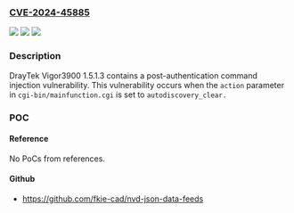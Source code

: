 ### [CVE-2024-45885](https://cve.mitre.org/cgi-bin/cvename.cgi?name=CVE-2024-45885)
![](https://img.shields.io/static/v1?label=Product&message=n%2Fa&color=blue)
![](https://img.shields.io/static/v1?label=Version&message=n%2Fa&color=blue)
![](https://img.shields.io/static/v1?label=Vulnerability&message=n%2Fa&color=brighgreen)

### Description

DrayTek Vigor3900 1.5.1.3 contains a post-authentication command injection vulnerability. This vulnerability occurs when the `action` parameter in `cgi-bin/mainfunction.cgi` is set to `autodiscovery_clear.`

### POC

#### Reference
No PoCs from references.

#### Github
- https://github.com/fkie-cad/nvd-json-data-feeds


